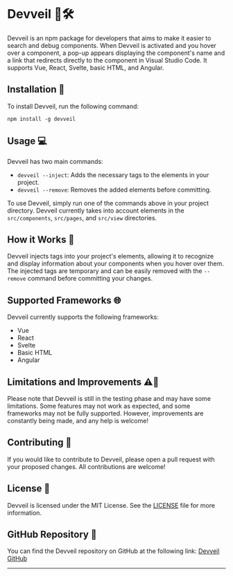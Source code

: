 # Devveil 🧐🛠️

Devveil is an npm package for developers that aims to make it easier to search and debug components. When Devveil is activated and you hover over a component, a pop-up appears displaying the component's name and a link that redirects directly to the component in Visual Studio Code. It supports Vue, React, Svelte, basic HTML, and Angular.

## Installation 🔧

To install Devveil, run the following command:
```
npm install -g devveil
```
## Usage 💻

Devveil has two main commands:

* `devveil --inject`: Adds the necessary tags to the elements in your project.
* `devveil --remove`: Removes the added elements before committing.

To use Devveil, simply run one of the commands above in your project directory. Devveil currently takes into account elements in the `src/components`, `src/pages`, and `src/view` directories.

## How it Works 🤔

Devveil injects tags into your project's elements, allowing it to recognize and display information about your components when you hover over them. The injected tags are temporary and can be easily removed with the `--remove` command before committing your changes.

## Supported Frameworks 🌐

Devveil currently supports the following frameworks:

* Vue
* React
* Svelte
* Basic HTML
* Angular

## Limitations and Improvements ⚠️🔧

Please note that Devveil is still in the testing phase and may have some limitations. Some features may not work as expected, and some frameworks may not be fully supported. However, improvements are constantly being made, and any help is welcome!

## Contributing 💪

If you would like to contribute to Devveil, please open a pull request with your proposed changes. All contributions are welcome!

## License 📄

Devveil is licensed under the MIT License. See the [LICENSE](LICENSE) file for more information.

## GitHub Repository 🔗

You can find the Devveil repository on GitHub at the following link: [Devveil GitHub](https://github.com/Nemetar/devveil)

---